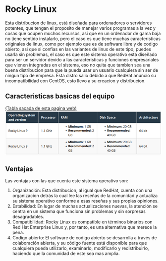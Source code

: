 # Rocky Linux
Esta distribucion de linux, está diseñada para ordenadores o servidores potentes, que tengan el proposito de manejar varios programas a la vez y cosas que ocupen muchos recursos, así que en un ordenador de gama baja no tiene sentido instalarlo, pero el caso es que tiene muchas caracteristicas originales de linux, como por ejemplo que es de software libre y de codigo abierto, asi que si confias en las variantes de linux de este tipo, puedes usarla sin problemas, el caso es que este sistema operativo está diseñado para ser un servidor devido a las caracteristicas y funciones empresariales que vienen integradas en el sistema, eso no quita que tambien sea una buena distribucion para que la pueda usar un usuario cualquiera sin ser de ningun tipo de empresa.
Esta distro salio debido a que RedHat anuncio su incompatibilidad con CentOS, esto llevo a su creacion y distribucion.
## Caracteristicas basicas del equipo
[(Tabla sacada de esta pagina web)](https://docs.cpanel.net/installation-guide/system-requirements-rockylinux/)
![tabla.png](/img/tabla.png)

## Ventajas
Las ventajas con las que cuenta este sistema operativo son:
1. Organización: Esta distribucion, al igual que RedHat, cuenta con una organizacion detrás la cual lee las reseñas de la comunidad y actualiza su sistema operativo conforme a esas reseñas y sus propias opiniones.
2. Estabilidad: En lugar de muchas actualizaciones nuevas, la atención se centra en un sistema que funciona sin problemas y sin sorpresas desagradables.
3. Compatibilidad: Rocky Linux es compatible en términos binarios con Red Hat Enterprise Linux y, por tanto, es una alternativa que merece la pena. 
4. Codigo abierto: El software de codigo abierto se desarrolla a través de colaboración abierta, y su código fuente está disponible para que cualquiera pueda utilizarlo, examinarlo, modificarlo y redistribuirlo, haciendo que la comunidad de este sea mas amplia.
